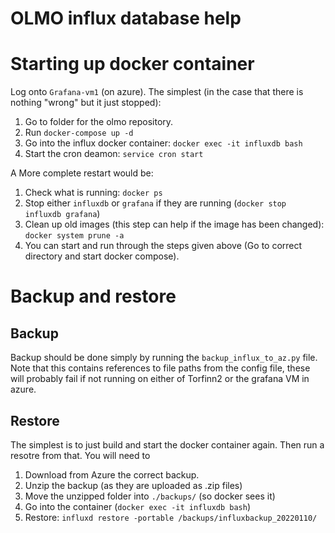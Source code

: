 # OLMO influx database help


# Starting up docker container

Log onto `Grafana-vm1` (on azure). The simplest (in the case that there is nothing "wrong" but it just stopped):

  1. Go to folder for the olmo repository.
  2. Run `docker-compose up -d`
  3. Go into the influx docker container: `docker exec -it influxdb bash`
  4. Start the cron deamon: `service cron start`

A More complete restart would be:

  1. Check what is running: `docker ps`
  2. Stop either `influxdb` or `grafana` if they are running (`docker stop influxdb grafana`)
  3. Clean up old images (this step can help if the image has been changed): `docker system prune -a`
  4. You can start and run through the steps given above (Go to correct directory and start docker compose).


# Backup and restore

## Backup

Backup should be done simply by running the `backup_influx_to_az.py` file. Note that this
contains references to file paths from the config file, these will probably fail if not running
on either of Torfinn2 or the grafana VM in azure.

## Restore

The simplest is to just build and start the docker container again. Then run a resotre from that. You will
need to

  1. Download from Azure the correct backup.
  2. Unzip the backup (as they are uploaded as .zip files)
  3. Move the unzipped folder into `./backups/` (so docker sees it)
  4. Go into the container (`docker exec -it influxdb bash`)
  5. Restore: `influxd restore -portable /backups/influxbackup_20220110/`

